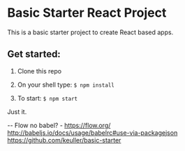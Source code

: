 # Basic Starter React Project

This is a basic starter project to create React based apps.

## Get started:

1. Clone this repo

2. On your shell type: ```$ npm install```

3. To start: ```$ npm start```

Just it.


-- Flow no babel? - https://flow.org/
http://babeljs.io/docs/usage/babelrc#use-via-packagejson
https://github.com/keuller/basic-starter